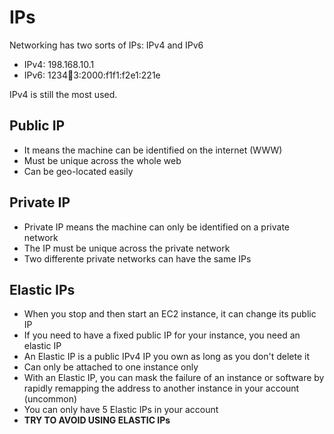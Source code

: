 # IPs

Networking has two sorts of IPs: IPv4 and IPv6

* IPv4: 198.168.10.1
* IPv6: 1234:1234:3:2000:f1f1:f2e1:221e

IPv4 is still the most used.

## Public IP

* It means the machine can be identified on the internet (WWW)
* Must be unique across the whole web
* Can be geo-located easily

## Private IP

* Private IP means the machine can only be identified on a private network
* The IP must be unique across the private network
* Two differente private networks can have the same IPs

## Elastic IPs

* When you stop and then start an EC2 instance, it can change its public IP
* If you need to have a fixed public IP for your instance, you need an elastic IP
* An Elastic IP is a public IPv4 IP you own as long as you don't delete it
* Can only be attached to one instance only
* With an Elastic IP, you can mask the failure of an instance or software by rapidly remapping
the address to another instance in your account (uncommon)
* You can only have 5 Elastic IPs in your account
* **TRY TO AVOID USING ELASTIC IPs**
